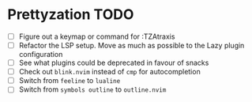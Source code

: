 # Prettyzation TODO

- [ ] Figure out a keymap or command for :TZAtraxis
- [ ] Refactor the LSP setup. Move as much as possible to the Lazy plugin configuration
- [ ] See what plugins could be deprecated in favour of snacks
- [ ] Check out `blink.nvim` instead of `cmp` for autocompletion
- [ ] Switch from `feeline` to `lualine`
- [ ] Switch from `symbols outline` to `outline.nvim`
